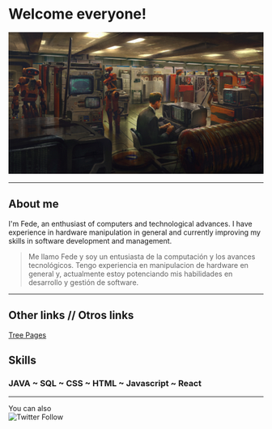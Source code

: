 # Welcome everyone!

![Fede Iacono - Learning Web Proggramming](https://raw.githubusercontent.com/FedeiaTech/FedeiaTech/master/assets/1.jpg)

***

## About me

I'm Fede, an enthusiast of computers and technological advances. I have experience in hardware manipulation in general and currently improving my skills in software development and management.

> Me llamo Fede y soy un entusiasta de la computación y los avances tecnológicos. Tengo experiencia en manipulacion de hardware en general y, actualmente estoy potenciando mis habilidades en desarrollo y gestión de software.

***
## Other links // Otros links

[Tree Pages](https://linktr.ee/fedeiaco)


## Skills

### JAVA  ~  SQL  ~  CSS  ~  HTML  ~  Javascript  ~  React

***

You can also    
      ![Twitter Follow](https://img.shields.io/twitter/follow/Fedelbt?style=social)
